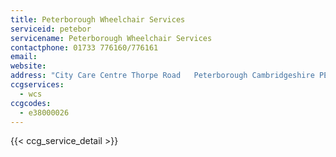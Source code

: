 ```yaml
---
title: Peterborough Wheelchair Services
serviceid: petebor
servicename: Peterborough Wheelchair Services
contactphone: 01733 776160/776161
email: 
website: 
address: "City Care Centre Thorpe Road   Peterborough Cambridgeshire PE3 6BD"
ccgservices:
  - wcs
ccgcodes:
  - e38000026
---
```


{{< ccg_service_detail >}}
